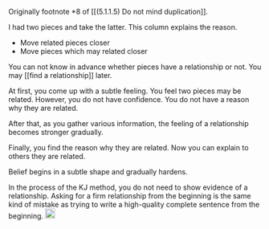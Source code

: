 
Originally footnote *8 of [[(5.1.1.5) Do not mind duplication]].

I had two pieces and take the latter. This column explains the reason.

- Move related pieces closer
- Move pieces which may related closer

You can not know in advance whether pieces have a relationship or not. You may [[find a relationship]] later.

At first, you come up with a subtle feeling. You feel two pieces may be related. However, you do not have confidence. You do not have a reason why they are related.

After that, as you gather various information, the feeling of a relationship becomes stronger gradually.

Finally, you find the reason why they are related. Now you can explain to others they are related.

Belief begins in a subtle shape and gradually hardens.

In the process of the KJ method, you do not need to show evidence of a relationship. Asking for a firm relationship from the beginning is the same kind of mistake as trying to write a high-quality complete sentence from the beginning.
<img src='https://scrapbox.io/api/pages/nishio/en/icon' alt='en.icon' height="19.5"/>